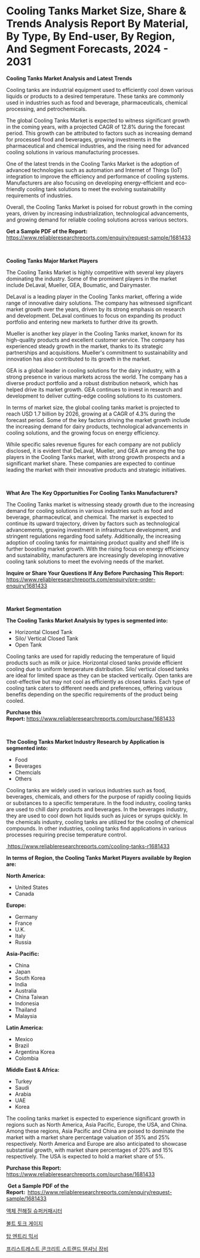 <p><h1>Cooling Tanks Market Size, Share & Trends Analysis Report By Material, By Type, By End-user, By Region, And Segment Forecasts, 2024 - 2031</h1></p><p><strong>Cooling Tanks Market Analysis and Latest Trends</strong></p>
<p><p>Cooling tanks are industrial equipment used to efficiently cool down various liquids or products to a desired temperature. These tanks are commonly used in industries such as food and beverage, pharmaceuticals, chemical processing, and petrochemicals.</p><p>The global Cooling Tanks Market is expected to witness significant growth in the coming years, with a projected CAGR of 12.8% during the forecast period. This growth can be attributed to factors such as increasing demand for processed food and beverages, growing investments in the pharmaceutical and chemical industries, and the rising need for advanced cooling solutions in various manufacturing processes.</p><p>One of the latest trends in the Cooling Tanks Market is the adoption of advanced technologies such as automation and Internet of Things (IoT) integration to improve the efficiency and performance of cooling systems. Manufacturers are also focusing on developing energy-efficient and eco-friendly cooling tank solutions to meet the evolving sustainability requirements of industries.</p><p>Overall, the Cooling Tanks Market is poised for robust growth in the coming years, driven by increasing industrialization, technological advancements, and growing demand for reliable cooling solutions across various sectors.</p></p>
<p><strong>Get a Sample PDF of the Report:&nbsp;</strong> <a href="https://www.reliableresearchreports.com/enquiry/request-sample/1681433">https://www.reliableresearchreports.com/enquiry/request-sample/1681433</a></p>
<p>&nbsp;</p>
<p><strong>Cooling Tanks Major Market Players</strong></p>
<p><p>The Cooling Tanks Market is highly competitive with several key players dominating the industry. Some of the prominent players in the market include DeLaval, Mueller, GEA, Boumatic, and Dairymaster.</p><p>DeLaval is a leading player in the Cooling Tanks market, offering a wide range of innovative dairy solutions. The company has witnessed significant market growth over the years, driven by its strong emphasis on research and development. DeLaval continues to focus on expanding its product portfolio and entering new markets to further drive its growth.</p><p>Mueller is another key player in the Cooling Tanks market, known for its high-quality products and excellent customer service. The company has experienced steady growth in the market, thanks to its strategic partnerships and acquisitions. Mueller's commitment to sustainability and innovation has also contributed to its growth in the market.</p><p>GEA is a global leader in cooling solutions for the dairy industry, with a strong presence in various markets across the world. The company has a diverse product portfolio and a robust distribution network, which has helped drive its market growth. GEA continues to invest in research and development to deliver cutting-edge cooling solutions to its customers.</p><p>In terms of market size, the global cooling tanks market is projected to reach USD 1.7 billion by 2026, growing at a CAGR of 4.3% during the forecast period. Some of the key factors driving the market growth include the increasing demand for dairy products, technological advancements in cooling solutions, and the growing focus on energy efficiency.</p><p>While specific sales revenue figures for each company are not publicly disclosed, it is evident that DeLaval, Mueller, and GEA are among the top players in the Cooling Tanks market, with strong growth prospects and a significant market share. These companies are expected to continue leading the market with their innovative products and strategic initiatives.</p></p>
<p>&nbsp;</p>
<p><strong>What Are The Key Opportunities For Cooling Tanks Manufacturers?</strong></p>
<p><p>The Cooling Tanks market is witnessing steady growth due to the increasing demand for cooling solutions in various industries such as food and beverage, pharmaceutical, and chemical. The market is expected to continue its upward trajectory, driven by factors such as technological advancements, growing investment in infrastructure development, and stringent regulations regarding food safety. Additionally, the increasing adoption of cooling tanks for maintaining product quality and shelf life is further boosting market growth. With the rising focus on energy efficiency and sustainability, manufacturers are increasingly developing innovative cooling tank solutions to meet the evolving needs of the market.</p></p>
<p><strong>Inquire or Share Your Questions If Any Before Purchasing This Report:</strong> <a href="https://www.reliableresearchreports.com/enquiry/pre-order-enquiry/1681433">https://www.reliableresearchreports.com/enquiry/pre-order-enquiry/1681433</a></p>
<p>&nbsp;</p>
<p><strong>Market Segmentation</strong></p>
<p><strong>The Cooling Tanks Market Analysis by types is segmented into:</strong></p>
<p><ul><li>Horizontal Closed Tank</li><li>Silo/ Vertical Closed Tank</li><li>Open Tank</li></ul></p>
<p><p>Cooling tanks are used for rapidly reducing the temperature of liquid products such as milk or juice. Horizontal closed tanks provide efficient cooling due to uniform temperature distribution. Silo/ vertical closed tanks are ideal for limited space as they can be stacked vertically. Open tanks are cost-effective but may not cool as efficiently as closed tanks. Each type of cooling tank caters to different needs and preferences, offering various benefits depending on the specific requirements of the product being cooled.</p></p>
<p><strong>Purchase this Report:&nbsp;</strong><a href="https://www.reliableresearchreports.com/purchase/1681433">https://www.reliableresearchreports.com/purchase/1681433</a></p>
<p>&nbsp;</p>
<p><strong>The Cooling Tanks Market Industry Research by Application is segmented into:</strong></p>
<p><ul><li>Food</li><li>Beverages</li><li>Chemcials</li><li>Others</li></ul></p>
<p><p>Cooling tanks are widely used in various industries such as food, beverages, chemicals, and others for the purpose of rapidly cooling liquids or substances to a specific temperature. In the food industry, cooling tanks are used to chill dairy products and beverages. In the beverages industry, they are used to cool down hot liquids such as juices or syrups quickly. In the chemicals industry, cooling tanks are utilized for the cooling of chemical compounds. In other industries, cooling tanks find applications in various processes requiring precise temperature control.</p></p>
<p><a href="https://www.reliableresearchreports.com/cooling-tanks-r1681433">&nbsp;https://www.reliableresearchreports.com/cooling-tanks-r1681433</a></p>
<p><strong>In terms of Region, the Cooling Tanks Market Players available by Region are:</strong></p>
<p>
    <p> <strong> North America: </strong>
        <ul>
            <li>United States</li>
            <li>Canada</li>
        </ul>
        </p> 
    <p> <strong> Europe: </strong>
        <ul>
            <li>Germany</li>
            <li>France</li>
            <li>U.K.</li>
            <li>Italy</li>
            <li>Russia</li>
        </ul>
        </p> 
    <p> <strong> Asia-Pacific: </strong>
        <ul>
            <li>China</li>
            <li>Japan</li>
            <li>South Korea</li>
            <li>India</li>
            <li>Australia</li>
            <li>China Taiwan</li>
            <li>Indonesia</li>
            <li>Thailand</li>
            <li>Malaysia</li>
        </ul>
        </p> 
    <p> <strong> Latin America: </strong>
        <ul>
            <li>Mexico</li>
            <li>Brazil</li>
            <li>Argentina Korea</li>
            <li>Colombia</li>
        </ul>
        </p> 
    <p> <strong> Middle East & Africa: </strong>
        <ul>
            <li>Turkey</li>
            <li>Saudi</li>
            <li>Arabia</li>
            <li>UAE</li>
            <li>Korea</li>
        </ul>
    </p>
    </p>
<p><p>The cooling tanks market is expected to experience significant growth in regions such as North America, Asia Pacific, Europe, the USA, and China. Among these regions, Asia Pacific and China are poised to dominate the market with a market share percentage valuation of 35% and 25% respectively. North America and Europe are also anticipated to showcase substantial growth, with market share percentages of 20% and 15% respectively. The USA is expected to hold a market share of 5%.</p></p>
<p><strong>Purchase this Report: </strong><a href="https://www.reliableresearchreports.com/purchase/1681433">https://www.reliableresearchreports.com/purchase/1681433</a></p>
<p>&nbsp;<strong>Get a Sample PDF of the Report:&nbsp;&nbsp;</strong><a href="https://www.reliableresearchreports.com/enquiry/request-sample/1681433">https://www.reliableresearchreports.com/enquiry/request-sample/1681433</a></p>
<p><strong></strong></p>
<p><p><a href="https://medium.com/@carmellalang1/%EC%95%A1%EC%B2%B4-%EC%A0%84%ED%95%B4%EC%A7%88-%EC%8A%88%ED%8D%BC%EC%BB%A4%ED%8C%A8%EC%8B%9C%ED%84%B0-%EC%8B%9C%EC%9E%A5-%EB%B3%B4%EA%B3%A0%EC%84%9C%EB%8A%94-%EC%9D%B4-%EC%8B%9C%EC%9E%A5%EC%9D%98-%EC%B5%9C%EC%8B%A0-%ED%8A%B8%EB%A0%8C%EB%93%9C%EC%99%80-%EC%84%B1%EC%9E%A5-%EA%B8%B0%ED%9A%8C%EB%A5%BC-%EB%B3%B4%EC%97%AC%EC%A4%8D%EB%8B%88%EB%8B%A4-6e5e6c24b9f1">액체 전해질 슈퍼커패시터</a></p><p><a href="https://github.com/bossladyaries0/Market-Research-Report-List-1/blob/main/864576691906.md">볼트 토크 게이지</a></p><p><a href="https://medium.com/@willislebsack/2024%EB%85%84%EB%B6%80%ED%84%B0-2031%EB%85%84%EA%B9%8C%EC%A7%80%EC%9D%98-%EC%97%AD%EC%82%AC%EC%99%80-%EC%98%88%EC%B8%A1%EC%9D%84-%ED%8F%AC%ED%95%A8%ED%95%9C-top-entry-mixer-%EC%8B%9C%EC%9E%A5-%EC%A1%B0%EC%82%AC-%EB%B3%B4%EA%B3%A0%EC%84%9C-57f793397218">탑 엔트리 믹서</a></p><p><a href="https://github.com/DavidCarter19662022/Market-Research-Report-List-1/blob/main/326941791907.md">프리스트레스트 콘크리트 스트랜드 텐셔닝 장비</a></p></p>